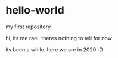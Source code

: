 # hello-world
my first repository

hi, its me raei.
theres nothing to tell for now

its been a while.
here we are in 2020 :D
